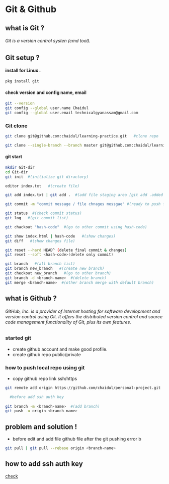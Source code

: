 # Git & Github

## what is Git ?
###### Git is a version control systen (cmd tool).

## Git setup ?
#### install for Linux .
```bash
pkg install git
```
#### check version and config name, email
```bash
git --version
git config --global user.name Chaidul
git config --global user.email technicalgyanassam@gmail.com
```
### Git clone 
```bash
git clone git@github.com:chaidul/learning-practice.git   #clone repo

git clone --single-branch --branch master git@github.com:chaidul/learning-practice.git   #clone single branch


```
#### git start
```bash
mkdir Git-dir
cd Git-dir
git init  #(initialize git diractory)

editor index.txt   #(create file)

git add index.txt | git add .  #(add file staging area [git add .added all file])

git commit -m "commit message / file chnages messgae" #(ready to push file)

git status  #(check commit status)
git log   #(git commit list)

git chackout "hash-code"  #(go to other commit using hash-code)

git show index.html | hash-code   #(show changes)
git diff   #(show changes file)

git reset --hard HEAD^ (delete final commit & changes)
git reset --soft <hash-code>(delete only commit)

git branch   #(all branch list)
git branch new_branch   #(create new branch)
git checkout new_branch   #(go to other branch)
git branch -d <branch-name>  #(delete branch)
git merge <branch-name>  #(other branch merge with default branch)


```
## what is Github ?
 ###### GitHub, Inc. is a provider of Internet hosting for software development and version control using Git. It offers the distributed version control and source code management functionality of Git, plus its own features.

### started git
 - create github account and make good profile.
 - create github repo public/private

### how to push local repo using git
 - copy github repo link ssh/https

```bash
git remote add origin https://github.com/chaidul/personal-project.git   #(add remote link, origin is alias name)

  #before add ssh auth key
  
git branch -m <branch-name>  #(add branch)
git push -u origin <branch-name>

```

## problem and solution !

- before edit and add file github file after the git pushing error b
```bash
git pull | git pull --rebase origin <branch-name>

```

## how to add ssh auth key
[check](https://github.com/chaidul/learning-practice/blob/master/git-github/add-ssh.md)



 
 
